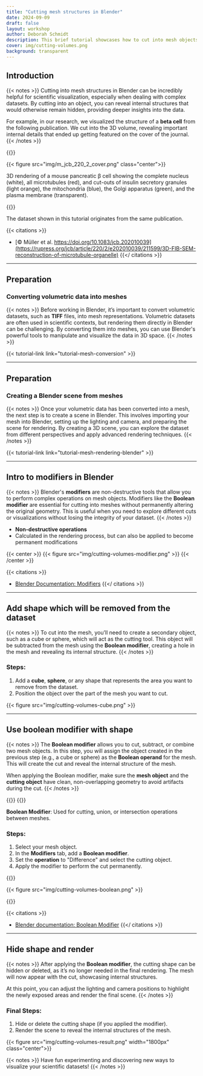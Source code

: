 ```yaml
---
title: "Cutting mesh structures in Blender"
date: 2024-09-09
draft: false
layout: workshop
author: Deborah Schmidt
description: This brief tutorial showcases how to cut into mesh objects in Blender to highlight otherwise hidden features of the scene. This can be particularly valuable for complex renderings of scientific datasets.
cover: img/cutting-volumes.png
background: transparent
---
```


## Introduction
{{< notes >}}
Cutting into mesh structures in Blender can be incredibly helpful for scientific visualization, especially when dealing with complex datasets. By cutting into an object, you can reveal internal structures that would otherwise remain hidden, providing deeper insights into the data.

For example, in our research, we visualized the structure of a **beta cell** from the following publication. We cut into the 3D volume, revealing important internal details that ended up getting featured on the cover of the journal.
{{< /notes >}}

{{<horizontal>}}

{{< figure src="img/m_jcb_220_2_cover.png" class="center">}}


3D rendering of a mouse pancreatic β cell showing the complete nucleus (white), all microtubules (red), and cut-outs of insulin secretory granules (light orange), the mitochondria (blue), the Golgi apparatus (green), and the plasma membrane (transparent). 


{{</horizontal>}}

The dataset shown in this tutorial originates from the same publication.

{{< citations >}}
- [© Müller et al. https://doi.org/10.1083/jcb.202010039](https://rupress.org/jcb/article/220/2/e202010039/211599/3D-FIB-SEM-reconstruction-of-microtubule-organelle) 
{{</ citations >}}

---

## Preparation

### Converting volumetric data into meshes 
{{< notes >}}
Before working in Blender, it’s important to convert volumetric datasets, such as **TIFF** files, into mesh representations. Volumetric datasets are often used in scientific contexts, but rendering them directly in Blender can be challenging. By converting them into meshes, you can use Blender's powerful tools to manipulate and visualize the data in 3D space.
{{< /notes >}}

{{< tutorial-link link="tutorial-mesh-conversion" >}}

---

## Preparation

### Creating a Blender scene from meshes
{{< notes >}}
Once your volumetric data has been converted into a mesh, the next step is to create a scene in Blender. This involves importing your mesh into Blender, setting up the lighting and camera, and preparing the scene for rendering. By creating a 3D scene, you can explore the dataset from different perspectives and apply advanced rendering techniques.
{{< /notes >}}

{{< tutorial-link link="tutorial-mesh-rendering-blender" >}}

---

## Intro to modifiers in Blender

{{< notes >}}
Blender's **modifiers** are non-destructive tools that allow you to perform complex operations on mesh objects. Modifiers like the **Boolean modifier** are essential for cutting into meshes without permanently altering the original geometry. This is useful when you need to explore different cuts or visualizations without losing the integrity of your dataset.
{{< /notes >}}

- **Non-destructive operations**
- Calculated in the rendering process, but can also be applied to become permanent modifications

{{< center >}}
{{< figure src="img/cutting-volumes-modifier.png" >}}
{{< /center >}}

{{< citations >}}
- [Blender Documentation: Modifiers](https://docs.blender.org/manual/en/latest/modeling/modifiers/index.html)
{{</ citations >}}

---

## Add shape which will be removed from the dataset

{{< notes >}}
To cut into the mesh, you’ll need to create a secondary object, such as a cube or sphere, which will act as the cutting tool. This object will be subtracted from the mesh using the **Boolean modifier**, creating a hole in the mesh and revealing its internal structure.
{{< /notes >}}

### Steps:
1. Add a **cube**, **sphere**, or any shape that represents the area you want to remove from the dataset.
2. Position the object over the part of the mesh you want to cut.

{{< figure src="img/cutting-volumes-cube.png" >}}

---

## Use boolean modifier with shape

{{< notes >}}
The **Boolean modifier** allows you to cut, subtract, or combine two mesh objects. In this step, you will assign the object created in the previous step (e.g., a cube or sphere) as the **Boolean operand** for the mesh. This will create the cut and reveal the internal structure of the mesh.

When applying the Boolean modifier, make sure the **mesh object** and the **cutting object** have clean, non-overlapping geometry to avoid artifacts during the cut.
{{< /notes >}}

{{<horizontal>}}
{{<block>}}

**Boolean Modifier**: Used for cutting, union, or intersection operations between meshes.

### Steps:
1. Select your mesh object.
2. In the **Modifiers** tab, add a **Boolean modifier**.
3. Set the **operation** to "Difference" and select the cutting object.
4. Apply the modifier to perform the cut permanently.

{{</block>}}

{{< figure src="img/cutting-volumes-boolean.png" >}}

{{</horizontal>}}


{{< citations >}}
- [Blender documentation: Boolean Modifier](https://docs.blender.org/manual/en/latest/modeling/modifiers/generate/booleans.html)
{{</ citations >}}

---

## Hide shape and render

{{< notes >}}
After applying the **Boolean modifier**, the cutting shape can be hidden or deleted, as it’s no longer needed in the final rendering. The mesh will now appear with the cut, showcasing internal structures. 

At this point, you can adjust the lighting and camera positions to highlight the newly exposed areas and render the final scene.
{{< /notes >}}

### Final Steps:
1. Hide or delete the cutting shape (if you applied the modifier).
3. Render the scene to reveal the internal structures of the mesh.

{{< figure src="img/cutting-volumes-result.png" width="1800px" class="center">}}

{{< notes >}}
Have fun experimenting and discovering new ways to visualize your scientific datasets!
{{< /notes >}}

